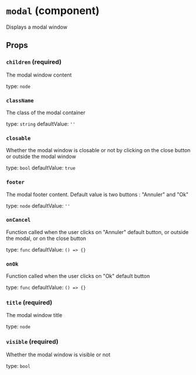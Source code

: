 `modal` (component)
===================

Displays a modal window

Props
-----

### `children` (required)

The modal window content

type: `node`


### `className`

The class of the modal container

type: `string`
defaultValue: `''`


### `closable`

Whether the modal window is closable or not
by clicking on the close button or outside the modal window

type: `bool`
defaultValue: `true`


### `footer`

The modal footer content. Default value is two buttons : "Annuler" and "Ok"

type: `node`
defaultValue: `''`


### `onCancel`

Function called when the user clicks on "Annuler" default button,
or outside the modal, or on the close button

type: `func`
defaultValue: `() => {}`


### `onOk`

Function called when the user clicks on "Ok" default button

type: `func`
defaultValue: `() => {}`


### `title` (required)

The modal window title

type: `node`


### `visible` (required)

Whether the modal window is visible or not

type: `bool`

